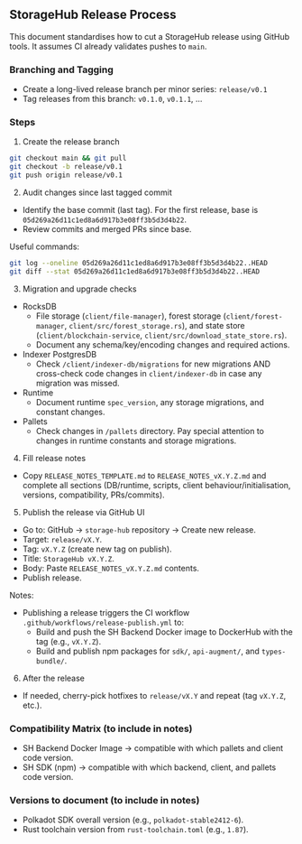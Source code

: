 ## StorageHub Release Process

This document standardises how to cut a StorageHub release using GitHub tools. It assumes CI already validates pushes to `main`.

### Branching and Tagging

- Create a long-lived release branch per minor series: `release/v0.1`
- Tag releases from this branch: `v0.1.0`, `v0.1.1`, ...

### Steps

1. Create the release branch

```bash
git checkout main && git pull
git checkout -b release/v0.1
git push origin release/v0.1
```

2. Audit changes since last tagged commit

- Identify the base commit (last tag). For the first release, base is `05d269a26d11c1ed8a6d917b3e08ff3b5d3d4b22`.
- Review commits and merged PRs since base.

Useful commands:

```bash
git log --oneline 05d269a26d11c1ed8a6d917b3e08ff3b5d3d4b22..HEAD
git diff --stat 05d269a26d11c1ed8a6d917b3e08ff3b5d3d4b22..HEAD
```

3. Migration and upgrade checks

- RocksDB
  - File storage (`client/file-manager`), forest storage (`client/forest-manager`, `client/src/forest_storage.rs`), and state store (`client/blockchain-service`, `client/src/download_state_store.rs`).
  - Document any schema/key/encoding changes and required actions.
- Indexer PostgresDB
  - Check `/client/indexer-db/migrations` for new migrations AND cross-check code changes in `client/indexer-db` in case any migration was missed.
- Runtime
  - Document runtime `spec_version`, any storage migrations, and constant changes.
- Pallets
  - Check changes in `/pallets` directory. Pay special attention to changes in runtime constants and storage migrations.

4. Fill release notes

- Copy `RELEASE_NOTES_TEMPLATE.md` to `RELEASE_NOTES_vX.Y.Z.md` and complete all sections (DB/runtime, scripts, client behaviour/initialisation, versions, compatibility, PRs/commits).

5. Publish the release via GitHub UI

- Go to: GitHub → `storage-hub` repository → Create new release.
- Target: `release/vX.Y`.
- Tag: `vX.Y.Z` (create new tag on publish).
- Title: `StorageHub vX.Y.Z`.
- Body: Paste `RELEASE_NOTES_vX.Y.Z.md` contents.
- Publish release.

Notes:

- Publishing a release triggers the CI workflow `.github/workflows/release-publish.yml` to:
  - Build and push the SH Backend Docker image to DockerHub with the tag (e.g., `vX.Y.Z`).
  - Build and publish npm packages for `sdk/`, `api-augment/`, and `types-bundle/`.

6. After the release

- If needed, cherry-pick hotfixes to `release/vX.Y` and repeat (tag `vX.Y.Z`, etc.).

### Compatibility Matrix (to include in notes)

- SH Backend Docker Image → compatible with which pallets and client code version.
- SH SDK (npm) → compatible with which backend, client, and pallets code version.

### Versions to document (to include in notes)

- Polkadot SDK overall version (e.g., `polkadot-stable2412-6`).
- Rust toolchain version from `rust-toolchain.toml` (e.g., `1.87`).
